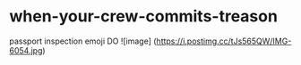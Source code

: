 # when-your-crew-commits-treason
passport inspection emoji
DO ![image]    (https://i.postimg.cc/tJs565QW/IMG-6054.jpg)
